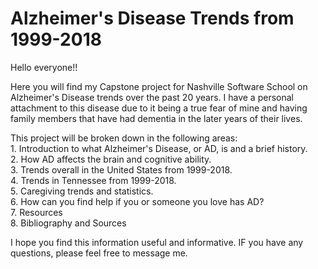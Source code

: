# Alzheimer's Disease Trends from 1999-2018
Hello everyone!! 

Here you will find my Capstone project for Nashville Software School on Alzheimer's Disease trends over the past 20 years. I have a personal attachment to this disease due to it being a true fear of mine and having family members that have had dementia in the later years of their lives. 

This project will be broken down in the following areas: <br>
	1. Introduction to what Alzheimer's Disease, or AD, is and a brief history. <br> 
	2. How AD affects the brain and cognitive ability. <br>
	3. Trends overall in the United States from 1999-2018. <br>
	4. Trends in Tennessee from 1999-2018. <br>
	5. Caregiving trends and statistics. <br>
	6. How can you find help if you or someone you love has AD? <br>
	7. Resources <br>
	8. Bibliography and Sources <br>

I hope you find this information useful and informative. IF you have any questions, please feel free to message me. 

